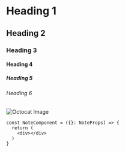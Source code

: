 # Heading 1
## Heading 2
### Heading 3
#### Heading 4
##### Heading 5
###### Heading 6

![Octocat Image](https://octodex.github.com/images/yaktocat.png)

```tsx
const NoteComponent = ({}: NoteProps) => {
  return (
    <div></div>
  )
}
```
